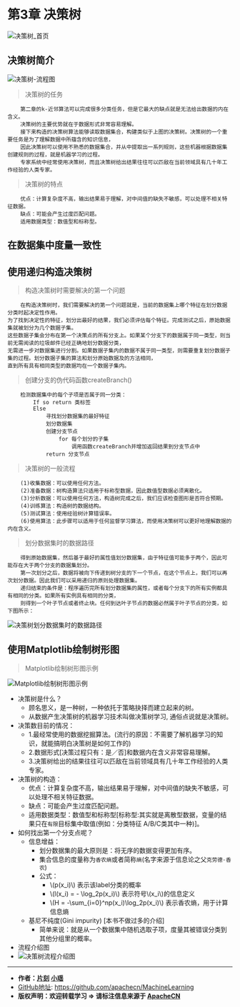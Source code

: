 
# 第3章 决策树
<script type="text/javascript" src="http://cdn.mathjax.org/mathjax/latest/MathJax.js?config=default"></script>

![决策树_首页](/images/3.DecisionTree/DecisionTree_headpage_xy.png "决策树首页")

## 决策树简介

![决策树-流程图](/images/3.DecisionTree/决策树-流程图.jpg "决策树示例流程图")

> 决策树的任务

```
    第二章的k-近邻算法可以完成很多分类任务，但是它最大的缺点就是无法给出数据的内在含义。
    决策树的主要优势就在于数据形式非常容易理解。
    接下来构造的决策树算法能够读取数据集合，构建类似于上图的决策树。决策树的一个重要任务是为了理解数据中所蕴含的知识信息，
    因此决策树可以使用不熟悉的数据集合，并从中提取出一系列规则，这些机器根据数据集创建规则的过程，就是机器学习的过程。
    专家系统中经常使用决策树，而且决策树给出结果往往可以匹敌在当前领域具有几十年工作经验的人类专家。
```

> 决策树的特点

```
    优点：计算复杂度不高，输出结果易于理解，对中间值的缺失不敏感，可以处理不相关特征数据。
    缺点：可能会产生过度匹配问题。
    适用数据类型：数值型和标称型。
```

## 在数据集中度量一致性

## 使用递归构造决策树

> 构造决策树时需要解决的第一个问题

```
    在构造决策树时，我们需要解决的第一个问题就是，当前的数据集上哪个特征在划分数据分类时起决定性作用。
为了找到决定性的特征，划分出最好的结果，我们必须评估每个特征。完成测试之后，原始数据集就被划分为几个数据子集。
这些数据子集会分布在第一个决策点的所有分支上。如果某个分支下的数据属于同一类型，则当前无需阅读的垃圾邮件已经正确地划分数据分类，
无需进一步对数据集进行分割。如果数据子集内的数据不属于同一类型，则需要重复划分数据子集的过程。划分数据子集的算法和划分原始数据及的方法相同，
直到所有具有相同类型的数据均在一个数据子集内。
```

> 创建分支的伪代码函数createBranch()

```
    检测数据集中的每个子项是否属于同一分类：
        If so return 类标签
        Else
            寻找划分数据集的最好特征
            划分数据集
            创建分支节点
                for 每个划分的子集
                    调用函数createBranch并增加返回结果到分支节点中
            return 分支节点
```

> 决策树的一般流程

```
    (1)收集数据：可以使用任何方法。
    (2)准备数据：树构造算法只适用于标称型数据，因此数值型数据必须离散化。
    (3)分析数据：可以使用任何方法，构造树完成之后，我们应该检查图形是否符合预期。
    (4)训练算法：构造树的数据结构。
    (5)测试算法：使用经验树计算错误率。
    (6)使用算法：此步骤可以适用于任何监督学习算法，而使用决策树可以更好地理解数据的内在含义。
```

> 划分数据集时的数据路径

```
    得到原始数据集，然后基于最好的属性值划分数据集，由于特征值可能多于两个，因此可能存在大于两个分支的数据集划分。
    第一次划分之后，数据将被向下传递到树分支的下一个节点，在这个节点上，我们可以再次划分数据。因此我们可以采用递归的原则处理数据集。
    递归结束的条件是：程序遍历完所有划分数据集的属性，或者每个分支下的所有实例都具有相同的分类。如果所有实例具有相同的分类，
    则得到一个叶子节点或者终止块。任何到达叶子节点的数据必然属于叶子节点的分类，如下图所示：
```

![决策树划分数据集时的数据路径](/images/3.DecisionTree/决策树划分数据集时的数据路径.png)

## 使用Matplotlib绘制树形图

> Matplotlib绘制树形图示例

![Matplotlib绘制树形图示例](/images/3.DecisionTree/Matplotlib绘制树形图.png)

* 决策树是什么？
    * 顾名思义，是一种树，一种依托于策略抉择而建立起来的树。
    * 从数据产生决策树的机器学习技术叫做决策树学习, 通俗点说就是决策树。
* 决策数目前的情况：
    * 1.最经常使用的数据挖掘算法。(流行的原因：不需要了解机器学习的知识，就能搞明白决策树是如何工作的)
    * 2.数据形式[决策过程只有：是／否]和数据内在含义非常容易理解。
    * 3.决策树给出的结果往往可以匹敌在当前领域具有几十年工作经验的人类专家。
* 决策树的构造：
    * 优点：计算复杂度不高，输出结果易于理解，对中间值的缺失不敏感，可以处理不相关特征数据。
    * 缺点：可能会产生过度匹配问题。
    * 适用数据类型：数值型和标称型[标称型:其实就是离散型数据，变量的结果只在`有限`目标集中取值(例如：分类特征 A/B/C类其中一种)]。
* 如何找出第一个分支点呢？
    * 信息增益： 
        * 划分数据集的最大原则是：将无序的数据变得更加有序。
        * 集合信息的度量称为`香农熵`或者简称`熵`(名字来源于信息论之父`克劳德·香农`)
        * 公式： 
            * \\(p(x_i)\\) 表示该label分类的概率
            * \\(l(x_i) = - \log_2p(x_i)\\) 表示符号\\(x_i\\)的信息定义
            * \\(H = -\sum_{i=0}^np(x_i)\log_2p(x_i)\\) 表示香农熵，用于计算信息熵
    * 基尼不纯度(Gini impurity)  [本书不做过多的介绍]
        * 简单来说：就是从一个数据集中随机选取子项，度量其被错误分类到其他分组里的概率。
* 流程介绍图
* ![决策树流程介绍图](/images/3.DecisionTree/决策树流程介绍图.jpg)
* * *

* **作者：[片刻](http://www.apache.wiki/display/~jiangzhonglian) [小瑶](http://www.apache.wiki/display/~chenyao)**
* [GitHub地址](https://github.com/apachecn/MachineLearning): <https://github.com/apachecn/MachineLearning>
* **版权声明：欢迎转载学习 => 请标注信息来源于 [ApacheCN](http://www.apache.wiki)**        